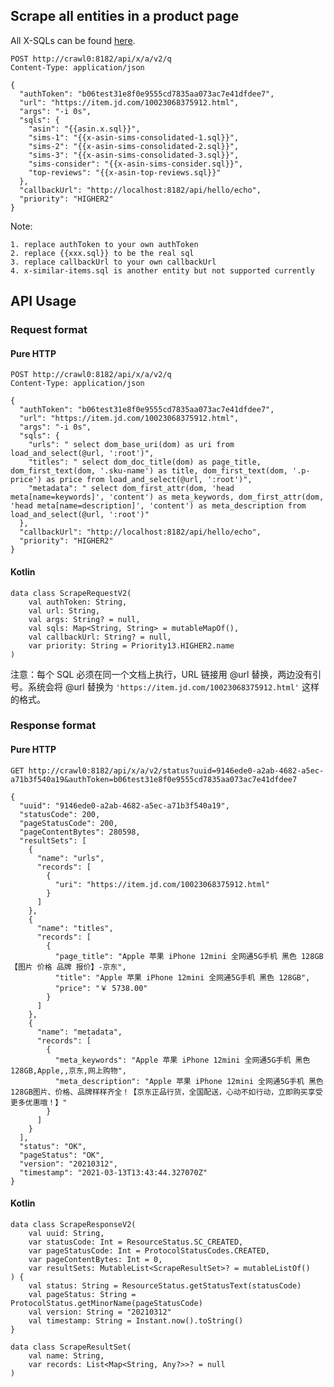 ## Scrape all entities in a product page

All X-SQLs can be found [here](sql/crawl).

    POST http://crawl0:8182/api/x/a/v2/q
    Content-Type: application/json

    {
      "authToken": "b06test31e8f0e9555cd7835aa073ac7e41dfdee7",
      "url": "https://item.jd.com/10023068375912.html",
      "args": "-i 0s",
      "sqls": {
        "asin": "{{asin.x.sql}}",
        "sims-1": "{{x-asin-sims-consolidated-1.sql}}",
        "sims-2": "{{x-asin-sims-consolidated-2.sql}}",
        "sims-3": "{{x-asin-sims-consolidated-3.sql}}",
        "sims-consider": "{{x-asin-sims-consider.sql}}",
        "top-reviews": "{{x-asin-top-reviews.sql}}"
      },
      "callbackUrl": "http://localhost:8182/api/hello/echo",
      "priority": "HIGHER2"
    }

Note: 

    1. replace authToken to your own authToken
    2. replace {{xxx.sql}} to be the real sql
    3. replace callbackUrl to your own callbackUrl
    4. x-similar-items.sql is another entity but not supported currently

## API Usage

### Request format

#### Pure HTTP

    POST http://crawl0:8182/api/x/a/v2/q
    Content-Type: application/json

    {
      "authToken": "b06test31e8f0e9555cd7835aa073ac7e41dfdee7",
      "url": "https://item.jd.com/10023068375912.html",
      "args": "-i 0s",
      "sqls": {
        "urls": " select dom_base_uri(dom) as uri from load_and_select(@url, ':root')",
        "titles": " select dom_doc_title(dom) as page_title, dom_first_text(dom, '.sku-name') as title, dom_first_text(dom, '.p-price') as price from load_and_select(@url, ':root')",
        "metadata": " select dom_first_attr(dom, 'head meta[name=keywords]', 'content') as meta_keywords, dom_first_attr(dom, 'head meta[name=description]', 'content') as meta_description from load_and_select(@url, ':root')"
      },
      "callbackUrl": "http://localhost:8182/api/hello/echo",
      "priority": "HIGHER2"
    }

#### Kotlin

    data class ScrapeRequestV2(
        val authToken: String,
        val url: String,
        val args: String? = null,
        val sqls: Map<String, String> = mutableMapOf(),
        val callbackUrl: String? = null,
        var priority: String = Priority13.HIGHER2.name
    )

注意：每个 SQL 必须在同一个文档上执行，URL 链接用 @url 替换，两边没有引号。系统会将 @url 替换为 `'https://item.jd.com/10023068375912.html'` 这样的格式。

### Response format

#### Pure HTTP

    GET http://crawl0:8182/api/x/a/v2/status?uuid=9146ede0-a2ab-4682-a5ec-a71b3f540a19&authToken=b06test31e8f0e9555cd7835aa073ac7e41dfdee7

    {
      "uuid": "9146ede0-a2ab-4682-a5ec-a71b3f540a19",
      "statusCode": 200,
      "pageStatusCode": 200,
      "pageContentBytes": 280598,
      "resultSets": [
        {
          "name": "urls",
          "records": [
            {
              "uri": "https://item.jd.com/10023068375912.html"
            }
          ]
        },
        {
          "name": "titles",
          "records": [
            {
              "page_title": "Apple 苹果 iPhone 12mini 全网通5G手机 黑色 128GB【图片 价格 品牌 报价】-京东",
              "title": "Apple 苹果 iPhone 12mini 全网通5G手机 黑色 128GB",
              "price": "￥ 5738.00"
            }
          ]
        },
        {
          "name": "metadata",
          "records": [
            {
              "meta_keywords": "Apple 苹果 iPhone 12mini 全网通5G手机 黑色 128GB,Apple,,京东,网上购物",
              "meta_description": "Apple 苹果 iPhone 12mini 全网通5G手机 黑色 128GB图片、价格、品牌样样齐全！【京东正品行货，全国配送，心动不如行动，立即购买享受更多优惠哦！】"
            }
          ]
        }
      ],
      "status": "OK",
      "pageStatus": "OK",
      "version": "20210312",
      "timestamp": "2021-03-13T13:43:44.327070Z"
    }

#### Kotlin

    data class ScrapeResponseV2(
        val uuid: String,
        var statusCode: Int = ResourceStatus.SC_CREATED,
        var pageStatusCode: Int = ProtocolStatusCodes.CREATED,
        var pageContentBytes: Int = 0,
        var resultSets: MutableList<ScrapeResultSet>? = mutableListOf()
    ) {
        val status: String = ResourceStatus.getStatusText(statusCode)
        val pageStatus: String = ProtocolStatus.getMinorName(pageStatusCode)
        val version: String = "20210312"
        val timestamp: String = Instant.now().toString()
    }

    data class ScrapeResultSet(
        val name: String,
        var records: List<Map<String, Any?>>? = null
    )
